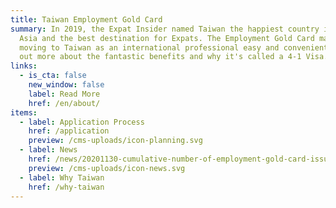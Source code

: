 ```yaml
---
title: Taiwan Employment Gold Card
summary: In 2019, the Expat Insider named Taiwan the happiest country in East
  Asia and the best destination for Expats. The Employment Gold Card makes
  moving to Taiwan as an international professional easy and convenient. Find
  out more about the fantastic benefits and why it's called a 4-1 Visa.
links:
  - is_cta: false
    new_window: false
    label: Read More
    href: /en/about/
items:
  - label: Application Process
    href: /application
    preview: /cms-uploads/icon-planning.svg
  - label: News
    href: /news/20201130-cumulative-number-of-employment-gold-card-issuance
    preview: /cms-uploads/icon-news.svg
  - label: Why Taiwan
    href: /why-taiwan
---
```

<!-- This text will never be seen -->